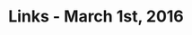 ---
title: Links - March 1st, 2016
layout: links
category: links
articles:
  - title: Toolkits for the Mind
    author: James Somers
    source: MIT Technology Review
    url: https://www.technologyreview.com/s/536356/toolkits-for-the-mind/
    note: Languages, both artificial and natural, define how you think. Since I speak three natural languages, and I am trying to learn a fourth, it is somewhat strange how fixated I am on refining one, and only one, programming language. This article might have some clues as to why.
  - title: "The Computer in the Basement: Learning to Code, Then and Now"
    author: James Somers
    source: The Atlantic
    url: http://www.theatlantic.com/technology/archive/2010/11/the-computer-in-the-basement-learning-to-code-then-and-now/66239/
  - title: The Majestic Monolith
    author: David Heinemeier Hansson
    source: "Signal v. Noise — Medium"
    note: "It would be amazing if DHH could back this up with more than a sample of n=1. How much of their success is the monolith, and how much is the culture, process, and care that Basecamp has refined over the years?"
    url: https://m.signalvnoise.com/the-majestic-monolith-29166d022228
  - title: "Slack, I’m Breaking Up with You"
    author: Samuel Hulick
    source: "Better People — Medium"
    url: https://medium.com/better-people/slack-i-m-breaking-up-with-you-54600ace03ea
  - title: The Instagrams of Food Deserts
    author: Julie Beck
    url: http://www.theatlantic.com/health/archive/2016/03/the-instagrams-of-food-deserts/471540
    source: The Atlantic
  - title: "London vs San Francisco - back and forth"
    author: Jamie Henson
    url: http://jh47.com/2016/03/01/london-vs-san-francisco/
  - title: Pipelines
    author: Randall Munroe
    source: XKCD
    url: http://xkcd.com/1649/
---